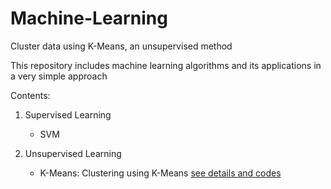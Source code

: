 # Machine-Learning
Cluster data using K-Means, an unsupervised method

This repository includes machine learning algorithms and its applications in a very simple approach

Contents:
1. Supervised Learning
    - SVM

2. Unsupervised Learning
    - K-Means: Clustering using K-Means [see details and codes](https://github.com/yousef-seyfari/Machine-Learning/blob/main/unsupervised_kmeans.ipynb)

